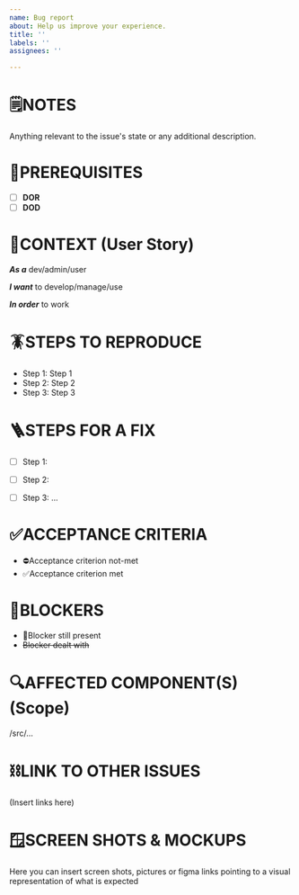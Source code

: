 ```yaml
---
name: Bug report
about: Help us improve your experience.
title: ''
labels: ''
assignees: ''

---
```


# 🗒️NOTES

Anything relevant to the issue's state or any additional description.

# 🏁PREREQUISITES

- [ ] **DOR**
- [ ] **DOD**

# 📜CONTEXT (User Story)

***As a*** dev/admin/user

***I want*** to develop/manage/use

***In order*** to work

# 🪳STEPS TO REPRODUCE

- Step 1: Step 1
- Step 2: Step 2
- Step 3: Step 3


# 🪜STEPS FOR A FIX

- [ ] Step 1: 
- [ ] Step 2:
- [ ] Step 3:
...


# ✅ACCEPTANCE CRITERIA

- ⛔Acceptance criterion not-met
- ✅Acceptance criterion met


# 📛BLOCKERS

- 📛Blocker still present
- ~~Blocker dealt with~~

# 🔍AFFECTED COMPONENT(S) (Scope)

/src/…

# ⛓️LINK TO OTHER ISSUES
(Insert links here)

# 🪟SCREEN SHOTS & MOCKUPS

Here you can insert screen shots, pictures or figma links pointing to a visual representation of what is expected
